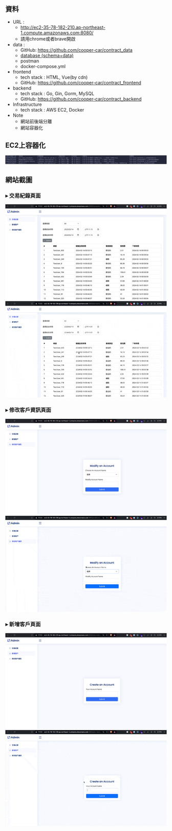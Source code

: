 資料
-
- URL :
    - http://ec2-35-78-182-210.ap-northeast-1.compute.amazonaws.com:8080/
    - 請用chrome或者brave開啟
- data :
    - GitHub: https://github.com/cooper-car/contract_data
    - [database (schema+data)](<https://github.com/cooper-car/contract_data/tree/main/database>)
    - postman
    - docker-compose.yml
- frontend
    - tech stack : HTML, Vue(by cdn)
    - GitHub: https://github.com/cooper-car/contract_frontend
- backend
    - tech stack : Go, Gin, Gorm, MySQL
    - GitHub: https://github.com/cooper-car/contract_backend
- Infrastructure
    - tech stack : AWS EC2, Docker
- Note
    - 網站前後端分離
    - 網站容器化
    

EC2上容器化
- 
![Alt text](images/container.jpg)

網站截圖
-

### ▸ 交易紀錄頁面
![Alt text](images/transaction.jpg)
![Alt text](images/transaction.gif)


###  ▸ 修改客戶資訊頁面
![Alt text](images/modify-member.jpg)
![Alt text](images/modify-member.gif)


### ▸ 新增客戶頁面
![Alt text](images/new-member.jpg)
![Alt text](images/new-member.gif)
